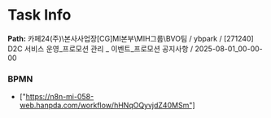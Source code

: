 # Task Info

**Path:** 카페24(주)\본사사업장\[CG]MI본부\MIH그룹\BVO팀 / ybpark / [271240] D2C 서비스 운영_프로모션 관리 _ 이벤트_프로모션 공지사항 / 2025-08-01_00-00-00

### BPMN
- ["https://n8n-mi-058-web.hanpda.com/workflow/hHNqOQyvjdZ40MSm"]

